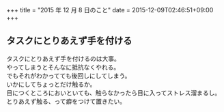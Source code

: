 +++
title = "2015 年 12 月 8 日のこと"
date = 2015-12-09T02:46:51+09:00
+++

## タスクにとりあえず手を付ける

タスクにとりあえず手を付けるのは大事。  
やってしまうとそんなに抵抗なくやれる。  
でもそれがわかってても後回しにしてしまう。  
いかにしてちょっとだけ触るか。  
目につくところにおいといても、触らなかったら目に入ってストレス溜まるし。  
とりあえず触る、って癖をつけて置きたい。
